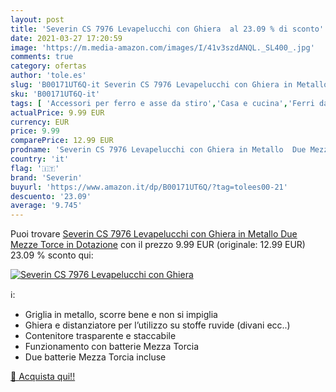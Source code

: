 ```yaml
---
layout: post
title: 'Severin CS 7976 Levapelucchi con Ghiera  al 23.09 % di sconto'
date: 2021-03-27 17:20:59
image: 'https://m.media-amazon.com/images/I/41v3szdANQL._SL400_.jpg'
comments: true
category: ofertas
author: 'tole.es'
slug: 'B00171UT6Q-it Severin CS 7976 Levapelucchi con Ghiera in Metallo Due...'
sku: 'B00171UT6Q-it'
tags: [ 'Accessori per ferro e asse da stiro','Casa e cucina','Ferri da stiro e accessori','Levapelucchi','severin', ]
actualPrice: 9.99 EUR
currency: EUR
price: 9.99
comparePrice: 12.99 EUR
prodname: 'Severin CS 7976 Levapelucchi con Ghiera in Metallo  Due Mezze Torce in Dotazione'
country: 'it'
flag: '🇮🇹'
brand: 'Severin'
buyurl: 'https://www.amazon.it/dp/B00171UT6Q/?tag=tolees00-21'
descuento: '23.09'
average: '9.745'
---
```


Puoi trovare [Severin CS 7976 Levapelucchi con Ghiera in Metallo  Due Mezze Torce in Dotazione](https://www.amazon.it/dp/B00171UT6Q/?tag=tolees00-21) con il prezzo 9.99 EUR (originale: 12.99 EUR) 23.09 % sconto qui:

[![Severin CS 7976 Levapelucchi con Ghiera ](https://m.media-amazon.com/images/I/41v3szdANQL._SL400_.jpg)](https://www.amazon.it/dp/B00171UT6Q/?tag=tolees00-21)

ℹ️:

- Griglia in metallo, scorre bene e non si impiglia
- Ghiera e distanziatore per l’utilizzo su stoffe ruvide (divani ecc..)
- Contenitore trasparente e staccabile
- Funzionamento con batterie Mezza Torcia
- Due batterie Mezza Torcia incluse

[🛒 Acquista qui!!](https://www.amazon.it/dp/B00171UT6Q/?tag=tolees00-21)
